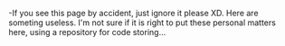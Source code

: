 -If you see this page by accident, just ignore it please XD.
Here are someting useless. I'm not sure if it is right to put these personal matters here, using a repository for code storing...
